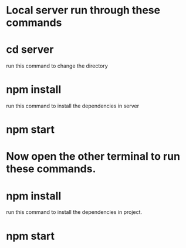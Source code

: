 # Local server run through these commands
# cd server
run this command to change the directory
# npm install
run this command to install the dependencies in server
# npm start
# Now open the other terminal to run these commands.
# npm install
run this command to install the dependencies in project.
# npm start
